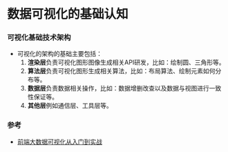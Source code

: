 # 数据可视化的基础认知
### 可视化基础技术架构
- 可视化的架构的基础主要包括：
  1. **渲染层**负责可视化图形图像生成相关API研发，比如：绘制圆、三角形等。
  2. **算法层**负责可视化图形生成相关算法，比如：布局算法、绘制元素如何分布等。
  3. **数据层**负责数据相关操作，比如：数据增删改查以及数据与视图进行一致性保证等。
  4. **其他层**例如通信层、工具层等。
### 参考
- [前端大数据可视化从入门到实战](https://segmentfault.com/a/1190000038980319)
